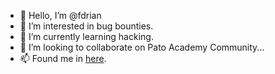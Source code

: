 - 👋 Hello, I’m @fdrian
- 👀 I’m interested in bug bounties.
- 🌱 I’m currently learning hacking.
- 💞️ I’m looking to collaborate on Pato Academy Community...
- 📫 Found me in [here](https://adrianofreitas.me/).

<!---
fdrian/fdrian is a ✨ special ✨ repository because its `README.md` (this file) appears on your GitHub profile.
You can click the Preview link to take a look at your changes.
--->
